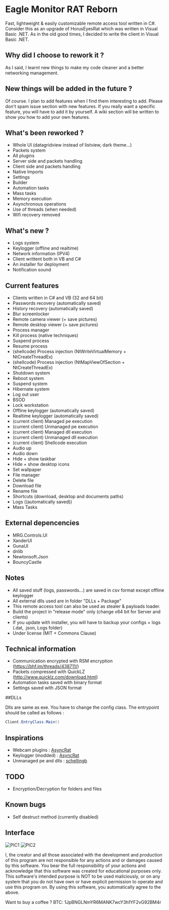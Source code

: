 
# Eagle Monitor RAT Reborn

Fast, lightweight & easily customizable remote access tool written in C#.  
Consider this as an upgrade of HorusEyesRat which was written in Visual Basic .NET.
As in the old good times, I decided to write the client in Visual Basic .NET.

## Why did I choose to rework it ?

As I said, I learnt new things to make my code cleaner and a better networking management.

## New things will be added in the future ?

Of course. I plan to add features when I find them interesting to add. Please don't spam issue section with new features. If you really want a specific feature, you will have to add it by yourself. A wiki section will be written to show you how to add your own features.

## What's been reworked ?

* Whole UI (datagridview instead of listview, dark theme...)
* Packets system
* All plugins
* Server side and packets handling
* Client side and packets handling
* Native Imports
* Settings
* Builder
* Automation tasks
* Mass tasks
* Memory execution
* Asynchronous operations
* Use of threads (when needed)
* Wifi recovery removed

## What's new ?

* Logs system
* Keylogger (offline and realtime)
* Network information (IPV4)
* Client writtent both in VB and C#
* An installer for deployment
* Notification sound

## Current features

* Clients written in C# and VB (32 and 64 bit)
* Passwords recovery (automatically saved)
* History recovery (automatically saved)
* Blur screenlocker
* Remote camera viewer (+ save pictures)
* Remote desktop viewer (+ save pictures)
* Process manager 
* Kill process (native techniques)
* Suspend process
* Resume process
* (shellcode) Process injection (NtWriteVirtualMemory + NtCreateThreadEx)
* (shellcode) Process injection (NtMapViewOfSection + NtCreateThreadEx)
* Shutdown system
* Reboot system
* Suspend system
* Hibernate system
* Log out user
* BSOD
* Lock workstation
* Offline keylogger (automatically saved)
* Realtime keylogger (automatically saved)
* (current client) Managed pe execution
* (current client) Unmanaged pe execution
* (current client) Managed dll execution
* (current client) Unmanaged dll execution
* (current client) Shellcode execution
* Audio up
* Audio down
* Hide + show taskbar
* Hide + show desktop icons
* Set wallpaper
* File manager
* Delete file
* Download file
* Rename file
* Shortcuts (download, desktop and documents paths)
* Logs ((automatically saved))
* Mass Tasks

## External depencencies

* MRG.Controls.UI 
* XanderUI 
* GunaUI 
* dnlib 
* Newtonsoft.Json
* BouncyCastle

## Notes

* All saved stuff (logs, passwords...) are saved in csv format except offline keylogger
* All external dlls used are in folder "DLLs + Package"
* This remote access tool can also be used as stealer & payloads loader.
* Build the project in "release mode" only (change x64 bit for Server and clients)
* If you update with installer, you will have to backup your configs + logs (.dat, .json, Logs folder)
* Under license (MIT + Commons Clause)

## Technical information

* Communication encrypted with RSM encryption (https://bhf.im/threads/438711/)
* Packets compressed with QuickLZ (http://www.quicklz.com/download.html)
* Automation tasks saved with binary format
* Settings saved with JSON format

##DLLs

Dlls are same as exe. You have to change the config class.
The entrypoint should be called as follows :

```csharp
Client.EntryClass.Main()
```
## Inspirations

* Webcam plugins : [AsyncRat](https://github.com/NYAN-x-CAT/AsyncRAT-C-Sharp/blob/master/AsyncRAT-C%23/Plugin/RemoteCamera/RemoteCamera/Packet.cs)
* Keylogger (modded) : [AsyncRat](https://github.com/NYAN-x-CAT/AsyncRAT-C-Sharp/blob/master/AsyncRAT-C%23/Plugin/LimeLogger/LimeLogger/Packet.cs)
* Unmanaged pe and dlls : [schellingb](https://github.com/schellingb/DLLFromMemory-net)

## TODO

* Encryption/Decryption for folders and files

## Known bugs

* Self destruct method (currently disabled)

## Interface 

![PIC1](https://i.postimg.cc/JzYb99xS/PIC1.png)
![PIC2](https://i.postimg.cc/K88PpZPn/PIC2.png)

I, the creator and all those associated with the development and production of this program are not responsible for any actions and or damages caused by this software. You bear the full responsibility of your actions and acknowledge that this software was created for educational purposes only. This software's intended purpose is NOT to be used maliciously, or on any system that you do not have own or have explicit permission to operate and use this program on. By using this software, you automatically agree to the above.

Want to buy a coffee ? BTC: 1JpBNGLNmYR6MANK7wcY3h1YF2vG92BM4r
